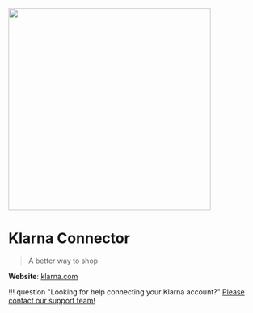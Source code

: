 <img src="https://static.openfintech.io/payment_providers/klarna/logo.svg?w=400" width="400px" >

# Klarna Connector

> A better way to shop

**Website**: [klarna.com](https://www.klarna.com/international/)

!!! question "Looking for help connecting your Klarna account?"
    <!--email_off-->[Please contact our support team!](mailto:{{custom.support_email}})<!--/email_off-->
